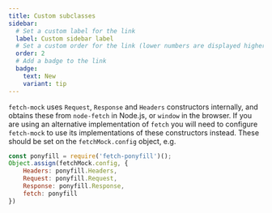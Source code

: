 ```yaml
---
title: Custom subclasses
sidebar:
  # Set a custom label for the link
  label: Custom sidebar label
  # Set a custom order for the link (lower numbers are displayed higher up)
  order: 2
  # Add a badge to the link
  badge:
    text: New
    variant: tip
---
```

`fetch-mock` uses `Request`, `Response` and `Headers` constructors internally, and obtains these from `node-fetch` in Node.js, or `window` in the browser. If you are using an alternative implementation of `fetch` you will need to configure `fetch-mock` to use its implementations of these constructors instead. These should be set on the `fetchMock.config` object, e.g.

```javascript
const ponyfill = require('fetch-ponyfill')();
Object.assign(fetchMock.config, {
    Headers: ponyfill.Headers,
    Request: ponyfill.Request,
    Response: ponyfill.Response,
    fetch: ponyfill
})
```
